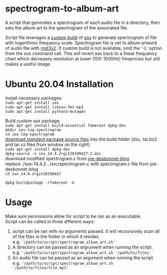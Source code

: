# spectrogram-to-album-art
A script that generates a spectrogram of each audio file in a directory, then sets the album art to the spectrogram of the associated file.

Script file leverages a [custom build](http://jdesbonnet.blogspot.com/2014/02/sox-spectrogram-log-frequency-axis-and.html) of [sox](http://sox.sourceforge.net/sox.html) to generate spectrogram of file with logarithmic frequency scale. Spectrogram file is set to album artwork of audio file with [mid3v2](https://mutagen.readthedocs.io/en/latest/man/mid3v2.html).
If custom build is not available, omit the '-L' option from the sox command call. This will revert sox back to a linear frequency chart which decreases resolution at lower (100-1000Hz) freqencies but still makes a useful image.

# Ubuntu 20.04 Installation
Install necessary packages:  
`sudo apt-get install sox`  
`sudo apt-get install libsox-fmt-mp3`  
`sudo apt-get install python3-mutagen`  

Build custom sox package:  
`sudo apt-get install build-essential fakeroot dpkg-dev`  
`mkdir sox-log-spectrogram`  
`cd sox-log-spectrogram`  
[download standard package source files](https://packages.ubuntu.com/focal/sox) into the build folder (dsc, tar.bz2 and tar.xz files from window on the right)  
`sudo apt-get install dpkg-dev`  
`dpkg-source -x sox_14.4.2+git20190427-2.dsc`  
download modified spectrogram.c from [joe-desbonnet-blog](https://github.com/jdesbonnet/joe-desbonnet-blog/tree/master/projects/sox-log-spectrogram)  
replace ./sox-14.4.2.../src/spectrogram.c with spectrogram.c file from joe-desbonnet-blog  
`cd sox_14.4.2+git20190427`  

`dpkg-buildpackage -rfakeroot -b`


# Usage
Make sure permissions allow for script to be ran as an executable.  
Script can be called in three different ways:
1. script can be ran with no arguments passed. It will recoursively scan all of the files in the folder in which it resides.  
e.g. `'/path/to/script/spectrogram_album_art.sh'`
2. A directory can be passed as an argrument when running the script.  
e.g. `'/path/to/script/spectrogram_album_art.sh '/path/to/files'`
3. An audio file can be passed as an argument when running the script.  
e.g. `'/path/to/script/spectrogram_album_art.sh '/path/to/files/file.mp3'`
